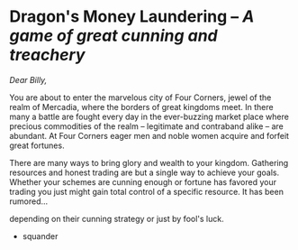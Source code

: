 # Dragon's Money Laundering – *A game of great cunning and treachery*

*Dear Billy,*

You are about to enter the marvelous city of Four Corners, jewel of the realm of Mercadia, where the borders of great kingdoms meet. In there many a battle are fought every day in the ever-buzzing market place where precious commodities of the realm – legitimate and contraband alike – are abundant. At Four Corners eager men and noble women acquire and forfeit great fortunes.

There are many ways to bring glory and wealth to your kingdom. Gathering resources and honest trading are but a single way to achieve your goals. Whether your schemes are cunning enough or fortune has favored your trading you just might gain total control of a specific resource. It has been rumored...

 depending on their cunning strategy or just by fool's luck.
* squander
